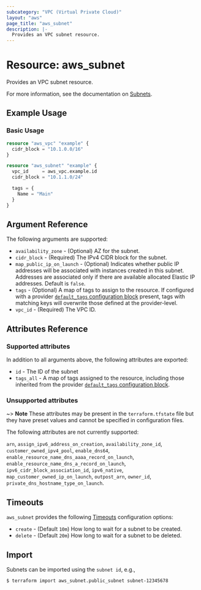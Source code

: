 ```yaml
---
subcategory: "VPC (Virtual Private Cloud)"
layout: "aws"
page_title: "aws_subnet"
description: |-
  Provides an VPC subnet resource.
---
```


# Resource: aws_subnet

Provides an VPC subnet resource.

For more information, see the documentation on [Subnets][subnets].

## Example Usage

### Basic Usage

```terraform
resource "aws_vpc" "example" {
  cidr_block = "10.1.0.0/16"
}

resource "aws_subnet" "example" {
  vpc_id     = aws_vpc.example.id
  cidr_block = "10.1.1.0/24"

  tags = {
    Name = "Main"
  }
}
```

## Argument Reference

The following arguments are supported:

* `availability_zone` - (Optional) AZ for the subnet.
* `cidr_block` - (Required) The IPv4 CIDR block for the subnet.
* `map_public_ip_on_launch` - (Optional) Indicates whether public IP addresses will be associated with instances created in this subnet. Addresses are associated only if there are available allocated Elastic IP addresses. Default is `false`.
* `tags` - (Optional) A map of tags to assign to the resource. If configured with a provider [`default_tags` configuration block][default-tags] present, tags with matching keys will overwrite those defined at the provider-level.
* `vpc_id` - (Required) The VPC ID.

## Attributes Reference

### Supported attributes

In addition to all arguments above, the following attributes are exported:

* `id` - The ID of the subnet
* `tags_all` - A map of tags assigned to the resource, including those inherited from the provider [`default_tags` configuration block][default-tags].

### Unsupported attributes

~> **Note** These attributes may be present in the `terraform.tfstate` file but they have preset values and cannot be specified in configuration files.

The following attributes are not currently supported:

`arn`, `assign_ipv6_address_on_creation`, `availability_zone_id`, `customer_owned_ipv4_pool`, `enable_dns64`, `enable_resource_name_dns_aaaa_record_on_launch`, `enable_resource_name_dns_a_record_on_launch`, `ipv6_cidr_block_association_id`, `ipv6_native`, `map_customer_owned_ip_on_launch`, `outpost_arn`, `owner_id`, `private_dns_hostname_type_on_launch`.

## Timeouts

`aws_subnet` provides the following [Timeouts](https://www.terraform.io/docs/configuration/blocks/resources/syntax.html#operation-timeouts)
configuration options:

- `create` - (Default `10m`) How long to wait for a subnet to be created.
- `delete` - (Default `20m`) How long to wait for a subnet to be deleted.

## Import

Subnets can be imported using the `subnet id`, e.g.,

```
$ terraform import aws_subnet.public_subnet subnet-12345678
```

[default-tags]: https://www.terraform.io/docs/providers/aws/index.html#default_tags-configuration-block
[subnets]: https://docs.cloud.croc.ru/en/services/networks/subnets.html
